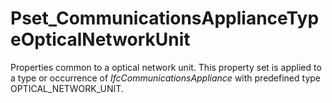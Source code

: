 # Pset_CommunicationsApplianceTypeOpticalNetworkUnit

Properties common to a optical network unit. This property set is applied to a type or occurrence of _IfcCommunicationsAppliance_ with predefined type OPTICAL_NETWORK_UNIT.
<!-- end of short definition -->

